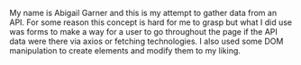 My name is Abigail Garner and this is my attempt to gather data from an API. For some reason this concept is hard for me to grasp but what I did use was forms to make a way for a user to go throughout the page if the API data were there via axios or fetching technologies. I also used some DOM manipulation to create elements and modify them to my liking.